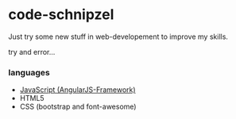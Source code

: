 # code-schnipzel
Just try some new stuff in web-developement to improve my skills. 
    
    
  try and error...

<h3>languages</h3>
<ul>
    <li><a href="https://angularjs.org/">JavaScript (AngularJS-Framework)</a></li>
    <li>HTML5</li>
    <li>CSS (bootstrap and font-awesome)</li>
</ul>
    
  
